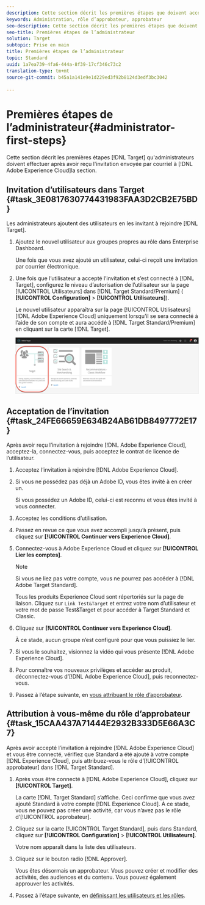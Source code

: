 ```yaml
---
description: Cette section décrit les premières étapes que doivent accomplir les administrateurs de Target après avoir reçu le message d’invitation à rejoindre Adobe Experience Cloud.
keywords: Administration, rôle d’approbateur, approbateur
seo-description: Cette section décrit les premières étapes que doivent suivre les administrateurs d'Adobe Target après avoir reçu l'invitation envoyée par courriel à Adobe Experience Cloud.
seo-title: Premières étapes de l’administrateur
solution: Target
subtopic: Prise en main
title: Premières étapes de l’administrateur
topic: Standard
uuid: 1a7ea739-4fa6-444a-8f39-17cf346c73c2
translation-type: tm+mt
source-git-commit: b45a1a141e9e1d229ed3f92b8124d3edf3bc3042

---
```



# Premières étapes de l’administrateur{#administrator-first-steps}

Cette section décrit les premières étapes [!DNL Target] qu&#39;administrateurs doivent effectuer après avoir reçu l&#39;invitation envoyée par courriel à [!DNL Adobe Experience Cloud]la section.

## Invitation d’utilisateurs dans Target {#task_3E0817630774431983FAA3D2CB2E75BD}

Les administrateurs ajoutent des utilisateurs en les invitant à rejoindre [!DNL Target].

1. Ajoutez le nouvel utilisateur aux groupes propres au rôle dans Enterprise Dashboard.

   Une fois que vous avez ajouté un utilisateur, celui-ci reçoit une invitation par courrier électronique.

1. Une fois que l’utilisateur a accepté l’invitation et s’est connecté à [!DNL Target], configurez le niveau d’autorisation de l’utilisateur sur la page [!UICONTROL Utilisateurs] dans [!DNL Target Standard/Premium] ( **[!UICONTROL Configuration]** &gt; **[!UICONTROL Utilisateurs]**).

   Le nouvel utilisateur apparaîtra sur la page [!UICONTROL Utilisateurs][!DNL Adobe Experience Cloud] uniquement lorsqu’il se sera connecté à l’aide de son compte et aura accédé à [!DNL Target Standard/Premium] en cliquant sur la carte [!DNL Target].

   ![Carte Target](/help/administrating-target/assets/target_card_new.png)

## Acceptation de l’invitation {#task_24FE66659E634B24AB61DB8497772E17}

Après avoir reçu l’invitation à rejoindre [!DNL Adobe Experience Cloud], acceptez-la, connectez-vous, puis acceptez le contrat de licence de l’utilisateur.

1. Acceptez l’invitation à rejoindre [!DNL Adobe Experience Cloud].
1. Si vous ne possédez pas déjà un Adobe ID, vous êtes invité à en créer un.

   Si vous possédez un Adobe ID, celui-ci est reconnu et vous êtes invité à vous connecter.
1. Acceptez les conditions d’utilisation.
1. Passez en revue ce que vous avez accompli jusqu’à présent, puis cliquez sur **[!UICONTROL Continuer vers Experience Cloud]**.
1. Connectez-vous à Adobe Experience Cloud et cliquez sur **[!UICONTROL Lier les comptes]**.

   >[!NOTE]
   >
   >Si vous ne liez pas votre compte, vous ne pourrez pas accéder à [!DNL Adobe Target Standard].

   Tous les produits Experience Cloud sont répertoriés sur la page de liaison. Cliquez sur `Link Test&Target` et entrez votre nom d’utilisateur et votre mot de passe Test&amp;Target et pour accéder à Target Standard et Classic.
1. Cliquez sur **[!UICONTROL Continuer vers Experience Cloud]**.

   À ce stade, aucun groupe n’est configuré pour que vous puissiez le lier.
1. Si vous le souhaitez, visionnez la vidéo qui vous présente [!DNL Adobe Experience Cloud].
1. Pour connaître vos nouveaux privilèges et accéder au produit, déconnectez-vous d’[!DNL Adobe Experience Cloud], puis reconnectez-vous.
1. Passez à l’étape suivante, en [vous attribuant le rôle d’approbateur](../administrating-target/start-target.md#task_15CAA437A71444E2932B333D5E66A3C7).

## Attribution à vous-même du rôle d’approbateur {#task_15CAA437A71444E2932B333D5E66A3C7}

Après avoir accepté l’invitation à rejoindre [!DNL Adobe Experience Cloud] et vous être connecté, vérifiez que Standard a été ajouté à votre compte [!DNL Experience Cloud], puis attribuez-vous le rôle d’[!UICONTROL approbateur] dans [!DNL Target Standard].

1. Après vous être connecté à [!DNL Adobe Experience Cloud], cliquez sur **[!UICONTROL Target]**.

   La carte [!DNL Target Standard] s’affiche. Ceci confirme que vous avez ajouté Standard à votre compte [!DNL Experience Cloud]. À ce stade, vous ne pouvez pas créer une activité, car vous n’avez pas le rôle d’[!UICONTROL approbateur].
1. Cliquez sur la carte [!UICONTROL Target Standard], puis dans Standard, cliquez sur **[!UICONTROL Configuration]** &gt; **[!UICONTROL Utilisateurs]**.

   Votre nom apparaît dans la liste des utilisateurs.
1. Cliquez sur le bouton radio [!DNL Approver].

   Vous êtes désormais un approbateur. Vous pouvez créer et modifier des activités, des audiences et du contenu. Vous pouvez également approuver les activités.
1. Passez à l’étape suivante, en [définissant les utilisateurs et les rôles](../administrating-target/c-user-management/c-user-management/user-management.md#concept_501166A5F8FB4964A3AAA15D6095C6BE).
